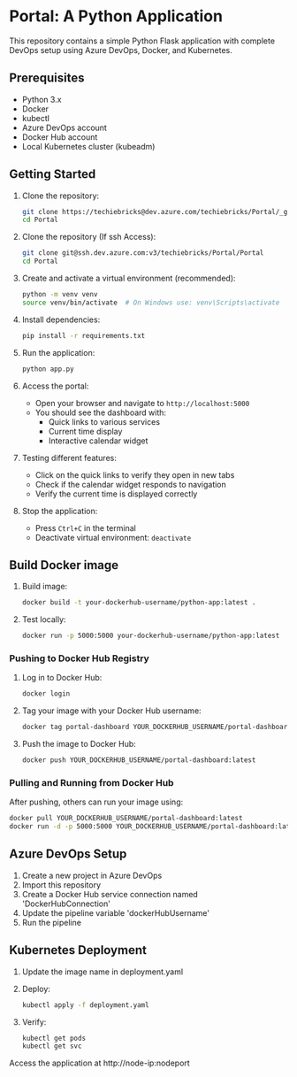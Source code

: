 # Portal: A Python Application

This repository contains a simple Python Flask application with complete DevOps setup using Azure DevOps, Docker, and Kubernetes.

## Prerequisites

- Python 3.x
- Docker
- kubectl
- Azure DevOps account
- Docker Hub account
- Local Kubernetes cluster (kubeadm)


## Getting Started

1. Clone the repository:
   ```bash
   git clone https://techiebricks@dev.azure.com/techiebricks/Portal/_git/Portal
   cd Portal
   ```

1. Clone the repository (If ssh Access):
   ```bash
   git clone git@ssh.dev.azure.com:v3/techiebricks/Portal/Portal
   cd Portal
   ```

2. Create and activate a virtual environment (recommended):
   ```bash
   python -m venv venv
   source venv/bin/activate  # On Windows use: venv\Scripts\activate
   ```

3. Install dependencies:
   ```bash
   pip install -r requirements.txt
   ```

4. Run the application:
   ```bash
   python app.py
   ```

5. Access the portal:
   - Open your browser and navigate to `http://localhost:5000`
   - You should see the dashboard with:
     - Quick links to various services
     - Current time display
     - Interactive calendar widget

6. Testing different features:
   - Click on the quick links to verify they open in new tabs
   - Check if the calendar widget responds to navigation
   - Verify the current time is displayed correctly

7. Stop the application:
   - Press `Ctrl+C` in the terminal
   - Deactivate virtual environment: `deactivate`

## Build Docker image

1. Build image:
   ```bash
   docker build -t your-dockerhub-username/python-app:latest .
   ```

2. Test locally:
   ```bash
   docker run -p 5000:5000 your-dockerhub-username/python-app:latest
   ```

### Pushing to Docker Hub Registry

1. Log in to Docker Hub:
   ```bash
   docker login
   ```

2. Tag your image with your Docker Hub username:
   ```bash
   docker tag portal-dashboard YOUR_DOCKERHUB_USERNAME/portal-dashboard:latest
   ```

3. Push the image to Docker Hub:
   ```bash
   docker push YOUR_DOCKERHUB_USERNAME/portal-dashboard:latest
   ```

### Pulling and Running from Docker Hub

After pushing, others can run your image using:
   ```bash
   docker pull YOUR_DOCKERHUB_USERNAME/portal-dashboard:latest
   docker run -d -p 5000:5000 YOUR_DOCKERHUB_USERNAME/portal-dashboard:latest
   ```

## Azure DevOps Setup

1. Create a new project in Azure DevOps
2. Import this repository
3. Create a Docker Hub service connection named 'DockerHubConnection'
4. Update the pipeline variable 'dockerHubUsername'
5. Run the pipeline

## Kubernetes Deployment

1. Update the image name in deployment.yaml
2. Deploy:
   ```bash
   kubectl apply -f deployment.yaml
   ```

3. Verify:
   ```bash
   kubectl get pods
   kubectl get svc
   ```

Access the application at http://node-ip:nodeport